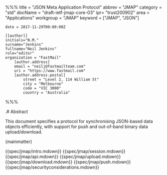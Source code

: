 %%%
    title = "JSON Meta Application Protocol"
    abbrev = "JMAP"
    category = "std"
    docName = "draft-ietf-jmap-core-03"
    ipr= "trust200902"
    area = "Applications"
    workgroup = "JMAP"
    keyword = ["JMAP", "JSON"]

    date = 2017-11-29T00:00:00Z

    [[author]]
    initials="N.M."
    surname="Jenkins"
    fullname="Neil Jenkins"
    role="editor"
    organization = "FastMail"
        [author.address]
        email = "neilj@fastmailteam.com"
        uri = "https://www.fastmail.com"
        [author.address.postal]
            street = "Level 2, 114 William St"
            city = "Melbourne"
            code = "VIC 3000"
            country = "Australia"
%%%

.# Abstract

This document specifies a protocol for synchronising JSON-based data objects efficiently, with support for push and out-of-band binary data upload/download.

{mainmatter}

{{spec/jmap/intro.mdown}}
{{spec/jmap/session.mdown}}
{{spec/jmap/api.mdown}}
{{spec/jmap/upload.mdown}}
{{spec/jmap/download.mdown}}
{{spec/jmap/push.mdown}}
{{spec/jmap/securityconsiderations.mdown}}
